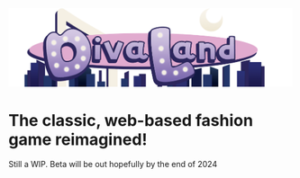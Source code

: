 ![Alt text](./src/assets/logo_splash.png?raw=true "Title")

# The classic, web-based fashion game reimagined!

Still a WIP. Beta will be out hopefully by the end of 2024
